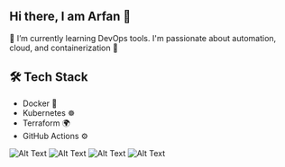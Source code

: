 ## Hi there, I am Arfan 👋
🌱 I’m currently learning DevOps tools. I'm passionate about automation, cloud, and containerization 🚀

## 🛠️ Tech Stack
- Docker 🐳
- Kubernetes ☸️
- Terraform 🌍
- GitHub Actions ⚙️

![Alt Text](https://github.com/dev-arfan/dev-arfan/infinite-GIF.gif) ![Alt Text](https://github.com/dev-arfan/dev-arfan/Coding-The-Matrix-GIF.gif)  ![Alt Text](https://github.com/dev-arfan/dev-arfan/Code-Hacking-GIF-by-Pizza-Ninjas.gif)  ![Alt Text](https://github.com/dev-arfan/dev-arfan/Code-Coding-GIF-by-EscuelaDevRock.gif) 


 
<!--
**dev-arfan/dev-arfan** is a ✨ _special_ ✨ repository because its `README.md` (this file) appears on your GitHub profile.

Here are some ideas to get you started:

- 🔭 I’m currently working on ...
- 🌱 I’m currently learning ...
- 👯 I’m looking to collaborate on ...
- 🤔 I’m looking for help with ...
- 💬 Ask me about ...
- 📫 How to reach me: ...
- 😄 Pronouns: ...
- ⚡ Fun fact: ...
-->
